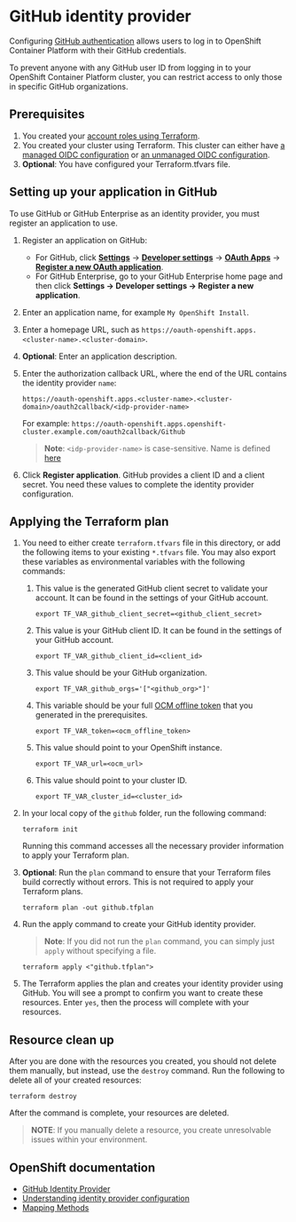 # GitHub identity provider

Configuring [GitHub authentication](https://docs.github.com/en/authentication/keeping-your-account-and-data-secure/authorizing-oauth-apps) allows users to log in to OpenShift Container Platform with their GitHub credentials.

To prevent anyone with any GitHub user ID from logging in to your OpenShift Container Platform cluster, you can restrict access to only those in specific GitHub organizations.
## Prerequisites

1. You created your [account roles using Terraform](../../examples/create_rosa_cluster/create_rosa_sts_cluster/classic_sts/account_roles/README.md).
1. You created your cluster using Terraform. This cluster can either have [a managed OIDC configuration](../../examples/create_rosa_cluster/create_rosa_sts_cluster/oidc_configuration/cluster_with_managed_oidc_config/README.md) or [an unmanaged OIDC configuration](../../examples/create_rosa_cluster/create_rosa_cluster/create_rosa_sts_cluster/oidc_configuration/cluster_with_unmanaged_oidc_config/README.md).
1. **Optional**: You have configured your Terraform.tfvars file.

## Setting up your application in GitHub

To use GitHub or GitHub Enterprise as an identity provider, you must register an application to use.

1. Register an application on GitHub:
    - For GitHub, click [**Settings**](https://github.com/settings/profile) → [**Developer settings**](https://github.com/settings/apps) → [**OAuth Apps**](https://github.com/settings/developers) → [**Register a new OAuth application**](https://github.com/settings/applications/new).
    - For GitHub Enterprise, go to your GitHub Enterprise home page and then click **Settings → Developer settings → Register a new application**.
2. Enter an application name, for example `My OpenShift Install`.
3. Enter a homepage URL, such as `https://oauth-openshift.apps.<cluster-name>.<cluster-domain>`.
4. **Optional**: Enter an application description.    
5. Enter the authorization callback URL, where the end of the URL contains the identity provider `name`:

    `https://oauth-openshift.apps.<cluster-name>.<cluster-domain>/oauth2callback/<idp-provider-name>`
    
    For example:
    `https://oauth-openshift.apps.openshift-cluster.example.com/oauth2callback/Github`
	
	> **Note**: `<idp-provider-name>` is case-sensitive. Name is defined [here](./main.tf#L37)

6. Click **Register application**. GitHub provides a client ID and a client secret. You need these values to complete the identity provider configuration.

## Applying the Terraform plan

1. You need to either create `terraform.tfvars` file in this directory, or add the following items to your existing `*.tfvars` file. You may also export these variables as environmental variables with the following commands:
      1.  This value is the generated GitHub client secret to validate your account. It can be found in the settings of your GitHub account.
          ```
          export TF_VAR_github_client_secret=<github_client_secret>
          ```
      1.  This value is your GitHub client ID. It can be found in the settings of your GitHub account.   
          ```
          export TF_VAR_github_client_id=<client_id>
          ```
      1.  This value should be your GitHub organization. 
          ```
          export TF_VAR_github_orgs='["<github_org>"]'
          ```
      1.  This variable should be your full [OCM offline token](https://console.redhat.com/openshift/token) that you generated in the prerequisites.  
          ```
          export TF_VAR_token=<ocm_offline_token> 
          ```
      1.  This value should point to your OpenShift instance.  
          ```
          export TF_VAR_url=<ocm_url>
          ```
      1.  This value should point to your cluster ID.  
          ```
          export TF_VAR_cluster_id=<cluster_id>
          ```
1. In your local copy of the `github` folder, run the following command:
   ````
   terraform init
   ````
   Running this command accesses all the necessary provider information to apply your Terraform plan.
1. **Optional**: Run the `plan` command to ensure that your Terraform files build correctly without errors. This is not required to apply your Terraform plans.
   ````
   terraform plan -out github.tfplan
   ````
1. Run the apply command to create your GitHub identity provider. 

   > **Note**: If you did not run the `plan` command, you can simply just `apply` without specifying a file.

    ````
    terraform apply <"github.tfplan">
    ````
1. The Terraform applies the plan and creates your identity provider using GitHub. You will see a prompt to confirm you want to create these resources. Enter `yes`, then the process will complete with your resources.

## Resource clean up

After you are done with the resources you created, you should not delete them manually, but instead, use the `destroy` command. Run the following to delete all of your created resources:
  
```
terraform destroy
```

After the command is complete, your resources are deleted.

> **NOTE**: If you manually delete a resource, you create unresolvable issues within your environment.

## OpenShift documentation

 - [GitHub Identity Provider](https://docs.openshift.com/container-platform/4.12/authentication/identity_providers/configuring-github-identity-provider.html)
 - [Understanding identity provider configuration](https://docs.openshift.com/container-platform/4.12/authentication/understanding-identity-provider.html)
 - [Mapping Methods](https://docs.openshift.com/container-platform/4.12/authentication/understanding-identity-provider.html#identity-provider-parameters_understanding-identity-provider)

